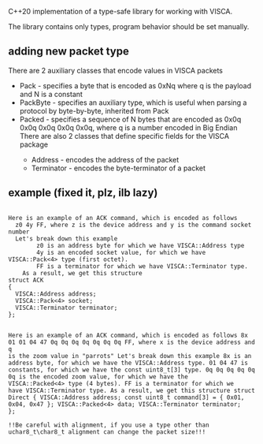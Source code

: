 C++20 implementation of a type-safe library for working with VISCA.

The library contains only types, program behavior should be set manually.

## adding new packet type
There are 2 auxiliary classes that encode values in VISCA packets
* Pack <N> - specifies a byte that is encoded as 0xNq where q is the payload and N is a constant
* PackByte - specifies an auxiliary type, which is useful when parsing a protocol by byte-by-byte, inherited from Pack
* Packed<N> - specifies a sequence of N bytes that are encoded as 0x0q 0x0q 0x0q 0x0q 0x0q, where q is a number encoded in Big Endian
There are also 2 classes that define specific fields for the VISCA package
  * Address - encodes the address of the packet
  * Terminator - encodes the byte-terminator of a packet
## example (fixed it, plz, ilb lazy)
<code>
Here is an example of an ACK command, which is encoded as follows
  z0 4y FF, where z is the device address and y is the command socket number
  Let's break down this example
		z0 is an address byte for which we have VISCA::Address type
		4y is an encoded socket value, for which we have VISCA::Pack<4> type (first octet).
		FF is a terminator for which we have VISCA::Terminator type.
	As a result, we get this structure
struct ACK
{
  VISCA::Address address;
  VISCA::Pack<4> socket;
  VISCA::Terminator terminator;
};

 Here is an example of an ACK command, which is encoded as follows
		8x 01 01 04 47 0q 0q 0q 0q 0q 0q 0q FF, where x is the device address and q is the zoom value in "parrots"
	Let's break down this example
    8x is an address byte, for which we have the VISCA::Address type.
    01 04 47 is constants, for which we have the const uint8_t[3] type.
    0q 0q 0q 0q 0q 0q is the encoded zoom value, for which we have the VISCA::Packed<4> type (4 bytes).
    FF is a terminator for which we have VISCA::Terminator type.
	As a result, we get this structure
	struct Direct
	{
		VISCA::Address address;
		const uint8_t command[3] = { 0x01, 0x04, 0x47 };
		VISCA::Packed<4> data;
		VISCA::Terminator terminator;
	};
</code>
	
	!!Be careful with alignment, if you use a type other than uchar8_t\char8_t alignment can change the packet size!!!

